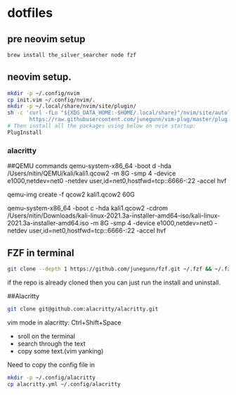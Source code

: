 # dotfiles

## pre neovim setup
```bash
brew install the_silver_searcher node fzf
```
## neovim setup.
```bash
mkdir -p ~/.config/nvim
cp init.vim ~/.config/nvim/.
mkdir -p ~/.local/share/nvim/site/plugin/
sh -c 'curl -fLo "${XDG_DATA_HOME:-$HOME/.local/share}"/nvim/site/autoload/plug.vim --create-dirs \
       https://raw.githubusercontent.com/junegunn/vim-plug/master/plug.vim'
# Then install all the packages using below on nvim startup:
PlugInstall
```

### alacritty
##QEMU commands
qemu-system-x86_64 -boot d -hda /Users/nitin/QEMU/kali/kali1.qcow2 -m 8G -smp 4 -device e1000,netdev=net0 -netdev user,id=net0,hostfwd=tcp::6666-:22 -accel hvf

qemu-img create -f qcow2  kali1.qcow2 60G


qemu-system-x86_64 -boot c -hda kali1.qcow2 -cdrom /Users/nitin/Downloads/kali-linux-2021.3a-installer-amd64-iso/kali-linux-2021.3a-installer-amd64.iso  -m 8G -smp 4 -device e1000,netdev=net0 -netdev user,id=net0,hostfwd=tcp::6666-:22 -accel hvf

## FZF in terminal
```bash
git clone --depth 1 https://github.com/junegunn/fzf.git ~/.fzf && ~/.fzf/install
```
if the repo is already cloned then you can just run the install and uninstall.

##Alacritty
```bash
git clone git@github.com:alacritty/alacritty.git
```

vim mode in alacritty: Ctrl+Shift+Space
- sroll on the terminal
- search through the text
- copy some text.(vim yanking)

Need to copy the config file in
```bash
mkdir -p ~/.config/alacritty
cp alacritty.yml ~/.config/alacritty
```
